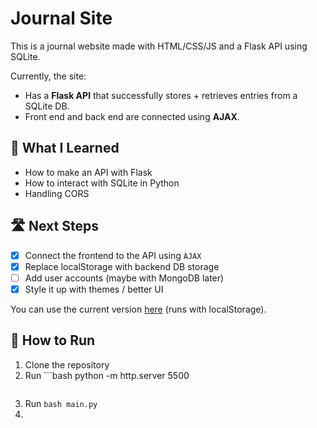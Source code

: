 # Journal Site

This is a journal website made with HTML/CSS/JS and a Flask API using SQLite.

Currently, the site:
- Has a **Flask API** that successfully stores + retrieves entries from a SQLite DB.
- Front end and back end are connected using **AJAX**.

## 🚀 What I Learned
- How to make an API with Flask
- How to interact with SQLite in Python
- Handling CORS

## 🛣️ Next Steps
- [x] Connect the frontend to the API using `AJAX`
- [x] Replace localStorage with backend DB storage
- [ ] Add user accounts (maybe with MongoDB later)
- [x] Style it up with themes / better UI

You can use the current version [here](https://tanaum.github.io/Journal_Site/) (runs with localStorage).

## 🧠 How to Run
1. Clone the repository
2. Run ```bash
   python -m http.server 5500
   ```
3. Run ```bash main.py```
4. 
